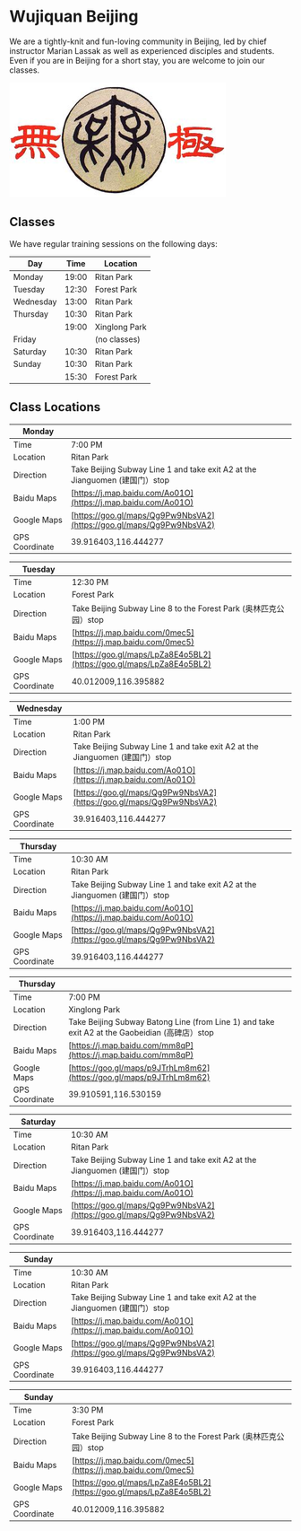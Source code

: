 # Wujiquan Beijing 

We are a tightly-knit and fun-loving community in Beijing, led by chief instructor Marian Lassak as well as experienced disciples and students. Even if you are in Beijing for a short stay, you are welcome to join our classes.

![Wujiquan logo](/images/Wujiquan_logo.jpeg)

## Classes

We have regular training sessions on the following days:

| Day       | Time        | Location   |
| --------- |-------------|------------|
| Monday      | 19:00 | Ritan Park |
| Tuesday     |  12:30 | Forest Park    |
| Wednesday   |  13:00 | Ritan Park |
| Thursday    | 10:30 | Ritan Park |
|             | 19:00 | Xinglong Park |
| Friday      |        | (no classes) |
| Saturday    | 10:30 | Ritan Park |
| Sunday      | 10:30 | Ritan Park |
|             | 15:30 | Forest Park    |

## Class Locations

| Monday       |         |
| ------------- |--------|
| Time         | 7:00 PM |
| Location     | Ritan Park      |
| Direction    | Take Beijing Subway Line 1 and take exit A2 at the Jianguomen (建国门）stop|
| Baidu Maps   | [https://j.map.baidu.com/Ao01O](https://j.map.baidu.com/Ao01O) |
| Google Maps  | [https://goo.gl/maps/Qg9Pw9NbsVA2](https://goo.gl/maps/Qg9Pw9NbsVA2) |
| GPS Coordinate | 39.916403,116.444277 |

| Tuesday       |         |
| ------------- |--------|
| Time         | 12:30 PM |
| Location     | Forest Park      |
| Direction    | Take Beijing Subway Line 8 to the Forest Park (奥林匹克公园）stop |
| Baidu Maps   | [https://j.map.baidu.com/0mec5](https://j.map.baidu.com/0mec5) |
| Google Maps  | [https://goo.gl/maps/LpZa8E4o5BL2](https://goo.gl/maps/LpZa8E4o5BL2) |
| GPS Coordinate | 40.012009,116.395882 | 

| Wednesday     |         |
| ------------- |--------|
| Time         | 1:00 PM |
| Location     | Ritan Park      |
| Direction    | Take Beijing Subway Line 1 and take exit A2 at the Jianguomen (建国门）stop|
| Baidu Maps   | [https://j.map.baidu.com/Ao01O](https://j.map.baidu.com/Ao01O) |
| Google Maps  | [https://goo.gl/maps/Qg9Pw9NbsVA2](https://goo.gl/maps/Qg9Pw9NbsVA2) |
| GPS Coordinate | 39.916403,116.444277 |

| Thursday     |         |
| ------------- |--------|
| Time         | 10:30 AM |
| Location     | Ritan Park      |
| Direction    | Take Beijing Subway Line 1 and take exit A2 at the Jianguomen (建国门）stop|
| Baidu Maps   | [https://j.map.baidu.com/Ao01O](https://j.map.baidu.com/Ao01O) |
| Google Maps  | [https://goo.gl/maps/Qg9Pw9NbsVA2](https://goo.gl/maps/Qg9Pw9NbsVA2) |
| GPS Coordinate | 39.916403,116.444277 |

| Thursday     |         |
| ------------ |--------|
| Time         | 7:00 PM |
| Location     | Xinglong Park      |
| Direction    | Take Beijing Subway Batong Line (from Line 1) and take exit A2 at the Gaobeidian (高碑店）stop |
| Baidu Maps   | [https://j.map.baidu.com/mm8qP](https://j.map.baidu.com/mm8qP) |
| Google Maps  | [https://goo.gl/maps/p9JTrhLm8m62](https://goo.gl/maps/p9JTrhLm8m62) |
| GPS Coordinate | 39.910591,116.530159 | 


| Saturday     |         |
| ------------- |--------|
| Time         | 10:30 AM |
| Location     | Ritan Park      |
| Direction    | Take Beijing Subway Line 1 and take exit A2 at the Jianguomen (建国门）stop|
| Baidu Maps   | [https://j.map.baidu.com/Ao01O](https://j.map.baidu.com/Ao01O) |
| Google Maps  | [https://goo.gl/maps/Qg9Pw9NbsVA2](https://goo.gl/maps/Qg9Pw9NbsVA2) |
| GPS Coordinate | 39.916403,116.444277 |

| Sunday     |         |
| ------------ |--------|
| Time         | 10:30 AM |
| Location     | Ritan Park      |
| Direction    | Take Beijing Subway Line 1 and take exit A2 at the Jianguomen (建国门）stop|
| Baidu Maps   | [https://j.map.baidu.com/Ao01O](https://j.map.baidu.com/Ao01O) |
| Google Maps  | [https://goo.gl/maps/Qg9Pw9NbsVA2](https://goo.gl/maps/Qg9Pw9NbsVA2) |
| GPS Coordinate | 39.916403,116.444277 |

| Sunday       |         |
| ------------- |--------|
| Time         | 3:30 PM |
| Location     | Forest Park      |
| Direction    | Take Beijing Subway Line 8 to the Forest Park (奥林匹克公园）stop |
| Baidu Maps   | [https://j.map.baidu.com/0mec5](https://j.map.baidu.com/0mec5) |
| Google Maps  | [https://goo.gl/maps/LpZa8E4o5BL2](https://goo.gl/maps/LpZa8E4o5BL2) |
| GPS Coordinate | 40.012009,116.395882 | 
